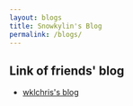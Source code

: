 ```yaml
---
layout: blogs
title: Snowkylin's Blog
permalink: /blogs/
---
```


## Link of friends' blog

- [wklchris's blog](https://wklchris.github.io/)